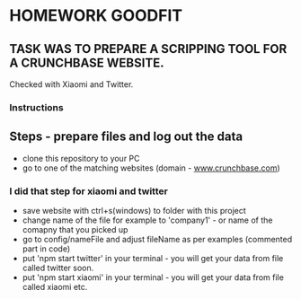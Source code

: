 # HOMEWORK GOODFIT

## TASK WAS TO PREPARE A SCRIPPING TOOL FOR A CRUNCHBASE WEBSITE.

Checked with Xiaomi and Twitter.

### Instructions

## Steps - prepare files and log out the data

- clone this repository to your PC
- go to one of the matching websites (domain - www.crunchbase.com)

### I did that step for xiaomi and twitter

- save website with ctrl+s(windows) to folder with this project
- change name of the file for example to 'company1' - or name of the comapny that you picked up
- go to config/nameFile and adjust fileName as per examples (commented part in code)
- put 'npm start twitter' in your terminal - you will get your data from file called twitter soon.
- put 'npm start xiaomi' in your terminal - you will get your data from file called xiaomi etc.
